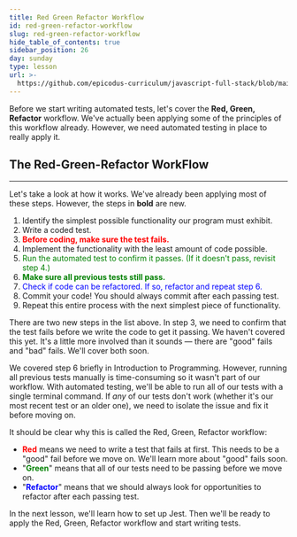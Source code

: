 ```yaml
---
title: Red Green Refactor Workflow
id: red-green-refactor-workflow
slug: red-green-refactor-workflow
hide_table_of_contents: true
sidebar_position: 26
day: sunday
type: lesson
url: >-
  https://github.com/epicodus-curriculum/javascript-full-stack/blob/main/1c_red_green_refactor_workflow.md
---
```


Before we start writing automated tests, let's cover the **Red, Green, Refactor** workflow. We've actually been applying some of the principles of this workflow already. However, we need automated testing in place to really apply it. 

## The Red-Green-Refactor WorkFlow
--- 

Let's take a look at how it works. We've already been applying most of these steps. However, the steps in **bold** are new.

1.  Identify the simplest possible functionality our program must exhibit.
2.  Write a coded test.
3.  **<font color="red">Before coding, make sure the test fails.</font>** 
4.  Implement the functionality with the least amount of code possible. 
5.  <font color="green">Run the automated test to confirm it passes. (If it doesn't pass, revisit step 4.)</font>
6.  **<font color="green">Make sure all previous tests still pass.</font>**
7.  <font color="blue">Check if code can be refactored. If so, refactor and repeat step 6.</font>
8. Commit your code! You should always commit after each passing test.
9.  Repeat this entire process with the next simplest piece of functionality.

There are two new steps in the list above. In step 3, we need to confirm that the test fails before we write the code to get it passing. We haven't covered this yet. It's a little more involved than it sounds — there are "good" fails and "bad" fails. We'll cover both soon.

We covered step 6 briefly in Introduction to Programming. However, running all previous tests manually is time-consuming so it wasn't part of our workflow. With automated testing, we'll be able to run all of our tests with a single terminal command. If _any_ of our tests don't work (whether it's our most recent test or an older one), we need to isolate the issue and fix it before moving on.

It should be clear why this is called the Red, Green, Refactor workflow:

* **<font color="red">Red</font>** means we need to write a test that fails at first. This needs to be a "good" fail before we move on. We'll learn more about "good" fails soon.
* "**<font color="green">Green</font>**" means that all of our tests need to be passing before we move on.
* "**<font color="blue">Refactor</font>**" means that we should always look for opportunities to refactor after each passing test.

In the next lesson, we'll learn how to set up Jest. Then we'll be ready to apply the Red, Green, Refactor workflow and start writing tests.